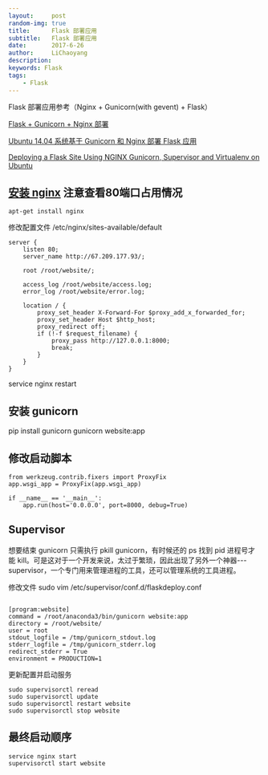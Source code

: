 ```yaml
---
layout:     post
random-img: true
title:      Flask 部署应用
subtitle:   Flask 部署应用
date:       2017-6-26
author:     LiChaoyang
description: 
keywords: Flask 
tags:
    - Flask
---
```



Flask 部署应用参考（Nginx + Gunicorn(with gevent) + Flask）

[Flask + Gunicorn + Nginx 部署][1]

[Ubuntu 14.04 系统基于 Gunicorn 和 Nginx 部署 Flask 应用][2]

[Deploying a Flask Site Using NGINX Gunicorn, Supervisor and Virtualenv on Ubuntu][3]



## [安装 nginx][4] 注意查看80端口占用情况

``` shell
apt-get install nginx
```
修改配置文件 /etc/nginx/sites-available/default

``` 
server {
    listen 80;
    server_name http://67.209.177.93/;

    root /root/website/;

    access_log /root/website/access.log;
    error_log /root/website/error.log;

    location / {
        proxy_set_header X-Forward-For $proxy_add_x_forwarded_for;
        proxy_set_header Host $http_host;
        proxy_redirect off;
        if (!-f $request_filename) {
            proxy_pass http://127.0.0.1:8000;
            break;
        }
    }
}
```
service nginx restart

## 安装 gunicorn
pip install gunicorn
gunicorn website:app

## 修改启动脚本

``` python?linenums
from werkzeug.contrib.fixers import ProxyFix
app.wsgi_app = ProxyFix(app.wsgi_app)

if __name__ == '__main__':
    app.run(host='0.0.0.0', port=8000, debug=True)
```


## Supervisor

想要结束 gunicorn 只需执行 pkill gunicorn，有时候还的 ps 找到 pid 进程号才能 kill。可是这对于一个开发来说，太过于繁琐，因此出现了另外一个神器---supervisor，一个专门用来管理进程的工具，还可以管理系统的工具进程。

修改文件 sudo vim  /etc/supervisor/conf.d/flaskdeploy.conf

``` shell?linenums

[program:website]
command = /root/anaconda3/bin/gunicorn website:app 
directory = /root/website/
user = root
stdout_logfile = /tmp/gunicorn_stdout.log
stderr_logfile = /tmp/gunicorn_stderr.log
redirect_stderr = True
environment = PRODUCTION=1
```

更新配置并启动服务
``` stylus
sudo supervisorctl reread
sudo supervisorctl update
sudo supervisorctl restart website
sudo supervisorctl stop website
```

## 最终启动顺序

``` stylus
service nginx start
supervisorctl start website
```


  [1]: http://www.cnblogs.com/Ray-liang/p/4837850.html
  [2]: http://www.68idc.cn/help/jiabenmake/python/20150119177818.html
  [3]: http://alexandersimoes.com/hints/2015/10/28/deploying-flask-with-nginx-gunicorn-supervisor-virtualenv-on-ubuntu.html
  [4]: http://nginx.org/en/linux_packages.html#stable